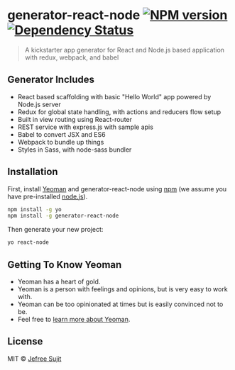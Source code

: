 # generator-react-node [![NPM version][npm-image]][npm-url] [![Dependency Status][daviddm-image]][daviddm-url]
> A kickstarter app generator for React and Node.js based application with redux, webpack, and babel

## Generator Includes

 * React based scaffolding with basic "Hello World" app powered by Node.js server
 * Redux for global state handling, with actions and reducers flow setup
 * Built in view routing using React-router
 * REST service with express.js with sample apis
 * Babel to convert JSX and ES6
 * Webpack to bundle up things
 * Styles in Sass, with node-sass bundler

## Installation

First, install [Yeoman](http://yeoman.io) and generator-react-node using [npm](https://www.npmjs.com/) (we assume you have pre-installed [node.js](https://nodejs.org/)).

```bash
npm install -g yo
npm install -g generator-react-node
```

Then generate your new project:

```bash
yo react-node
```

## Getting To Know Yeoman

 * Yeoman has a heart of gold.
 * Yeoman is a person with feelings and opinions, but is very easy to work with.
 * Yeoman can be too opinionated at times but is easily convinced not to be.
 * Feel free to [learn more about Yeoman](http://yeoman.io/).

## License

MIT © [Jefree Sujit](https://jefreesujit.github.io)


[npm-image]: https://badge.fury.io/js/generator-react-node.svg
[npm-url]: https://npmjs.org/package/generator-react-node
[daviddm-image]: https://david-dm.org/jefreesujit/generator-react-node.svg?theme=shields.io
[daviddm-url]: https://david-dm.org/jefreesujit/generator-react-node
